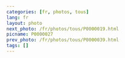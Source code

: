 ```yaml
---
categories: [fr, photos, tous]
lang: fr
layout: photo
next_photo: /fr/photos/tous/P0000019.html
picname: P0000027
prev_photo: /fr/photos/tous/P0000039.html
tags: []
---
```

